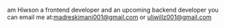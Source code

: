 am Hiwson
a frontend developer and an upcoming backend developer
you can email me at:madreskimani001@gmail.com or uliwillz001@gmail.com
